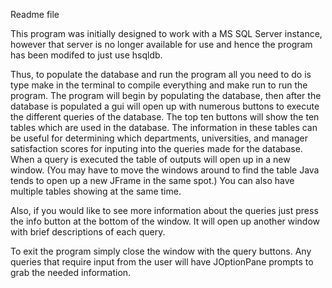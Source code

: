 Readme file

This program was initially designed to work with a MS SQL Server instance, however that server is no longer available for use and hence the program has been
modifed to just use hsqldb.

Thus, to populate the database and run the program all you need to do is type make in the terminal to compile everything and make run to run the program. The program will begin by populating the database, then after the database is populated a gui will open up with numerous buttons to execute the different queries of the database. The top ten buttons will show the ten tables which are used in the database. The information in these tables can be useful for determining which departments, universities, and manager satisfaction scores for inputing into the queries made for the database. When a query is executed the table of outputs will open up in a new window. (You may have to move the windows around to find the table Java tends to open up a new JFrame in the same spot.) You can also have multiple tables showing at the same time.

Also, if you would like to see more information about the queries just press the info button at the bottom of the window. It will open up another window with brief descriptions of each query.

To exit the program simply close the window with the query buttons. Any queries that require input from the user will have JOptionPane prompts to grab the needed information.
